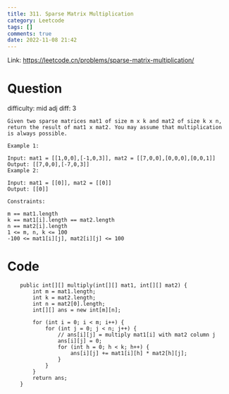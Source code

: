 ```yaml
---
title: 311. Sparse Matrix Multiplication
category: Leetcode
tags: []
comments: true
date: 2022-11-08 21:42
---
```



Link: https://leetcode.cn/problems/sparse-matrix-multiplication/

# Question

difficulty: mid
adj diff: 3

    Given two sparse matrices mat1 of size m x k and mat2 of size k x n, return the result of mat1 x mat2. You may assume that multiplication is always possible.

    Example 1:

    Input: mat1 = [[1,0,0],[-1,0,3]], mat2 = [[7,0,0],[0,0,0],[0,0,1]]
    Output: [[7,0,0],[-7,0,3]]
    Example 2:

    Input: mat1 = [[0]], mat2 = [[0]]
    Output: [[0]]

    Constraints:

    m == mat1.length
    k == mat1[i].length == mat2.length
    n == mat2[i].length
    1 <= m, n, k <= 100
    -100 <= mat1[i][j], mat2[i][j] <= 100

# Code

```
    public int[][] multiply(int[][] mat1, int[][] mat2) {
        int m = mat1.length;
        int k = mat2.length;
        int n = mat2[0].length;
        int[][] ans = new int[m][n];

        for (int i = 0; i < m; i++) {
            for (int j = 0; j < n; j++) {
                // ans[i][j] = multiply mat1[i] with mat2 column j
                ans[i][j] = 0;
                for (int h = 0; h < k; h++) {
                    ans[i][j] += mat1[i][h] * mat2[h][j];
                }
            }
        }
        return ans;
    }
```
